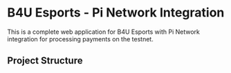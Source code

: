 # B4U Esports - Pi Network Integration

This is a complete web application for B4U Esports with Pi Network integration for processing payments on the testnet.

## Project Structure

